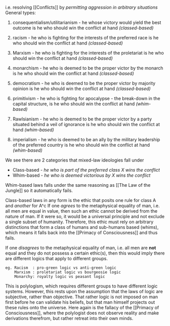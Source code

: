 i.e. resolving [[Conflicts]] by _permitting aggression in arbitrary situations_
General types:
1. consequentialism/utilitarianism - he whose victory would yield the best outcome is he who should win the conflict at hand _(classed-based)_
   
2. racism - he who is fighting for the interests of the preferred race is he who should win the conflict at hand _(classed-based)_
   
3. Marxism - he who is fighting for the interests of the proletariat is he who should win the conflict at hand _(classed-based)_
   
4. monarchism - he who is deemed to be the proper victor by the monarch is he who should win the conflict at hand _(classed-based)_
   
5. democratism - he who is deemed to be the proper victor by majority opinion is he who should win the conflict at hand _(classed-based)_
   
6.  primitivism - he who is fighting for apocalypse - the break-down in the capital structure, is he who should win the conflict at hand _(whim-based)_
   
7. Rawlsianism - he who is deemed to be the proper victor by a party situated behind a veil of ignorance is he who should win the conflict at hand _(whim-based)_
   
8. imperialism - he who is deemed to be an ally by the military leadership of the preferred country is he who should win the conflict at hand _(whim-based)_

We see there are 2 categories that mixed-law ideologies fall under
- Class-based - _he who is part of the preferred class X wins the conflict_
- Whim-based - _he who is deemed victorious by X wins the conflict_ 

Whim-based laws falls under the same reasoning as [[The Law of the Jungle]] so it automatically fails.

Class-based laws in any form is the ethic that posits one rule for class A and _another_ for A^c
If one _agrees_ to the metaphysical equality of man, i.e. all men are equal in value, then such an ethic cannot be derived from the nature of man. 
If it were so, it would be a universal principle and not exclude a single subset of humanity. 
Therefore, this ethic must rely on arbitrary distinctions that form a class of humans and sub-humans based (whims), which means it falls back into the [[Primacy of Consciousness]] and  thus fails.

If one _disagrees_ to the metaphysical equality of man, i.e. all men are **not** equal and they do not possess a certain ethic(s), then this would imply there are different logics that apply to different groups.
```
eg. Racism  : pro-green logic vs anti-green logic
	Marxism : proletariat logic vs bourgeosie logic
	Monarchy: royalty logic vs peasant logic
```

This is polylogism, which requires different groups to have different logic systems.
However, this rests upon the assumption that the laws of logic are subjective, rather than objective. That rather logic is not imposed on man first before he can validate his beliefs, but that man himself projects out these rules onto the universe.
Here again is the fallacy of the [[Primacy of Consciousness]], where the polylogist does not observe reality and make derivations therefrom, but rather retreat into their own minds.